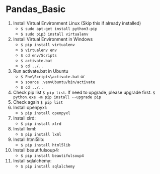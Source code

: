 # Pandas_Basic

1. Install Virtual Environment Linux (Skip this if already installed)
    - `$ sudo apt-get install python3-pip`
    - `$ sudo pip3 install virtualenv`
2. Install Virtual Environment in Windows
    - `$ pip install virtualenv`
    - `$ virtualenv env`
    - `$ cd env/Scripts`
    - `$ activate.bat`
    - `$ cd ../..`
3. Run activate.bat in Ubuntu
    - `$ Env\Scripts\activate.bat`
    or 
    - `$ source .venvUbuntu/bin/activate`
    - `$ cd ../..`
4. Check pip list `$ pip list`. If need to upgrade, please upgrade first. `$ python.exe -m pip install --upgrade pip`
5. Check again `$ pip list`
6. Install openpyxl:
    - `$ pip install openpyxl`
7. Install xlrd:
    - `$ pip install xlrd`
8. Install lxml:
    - `$ pip install lxml`
9. Install html5lib:
    - `$ pip install html5lib`
10. Install beautifulsoup4:
    - `$ pip install beautifulsoup4`
11. Install sqlalchemy:
    - `$ pip install sqlalchemy`